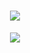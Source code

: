 <!-- 动态打字效果 -->
<h1 align="center">
  <a href="https://www.yao.li/">
    <img src="https://readme-typing-svg.herokuapp.com/?lines=%22Hello%2C%20World!%22;&center=true&size=27">
  </a>
</h1>
<!-- 敲代码的图片 -->

<div align="center" ><img order-radius="100px" src="https://cdn.jsdelivr.net/gh/sun0225SUN/photos/images/202108300019556.gif"/></div>
<br>
